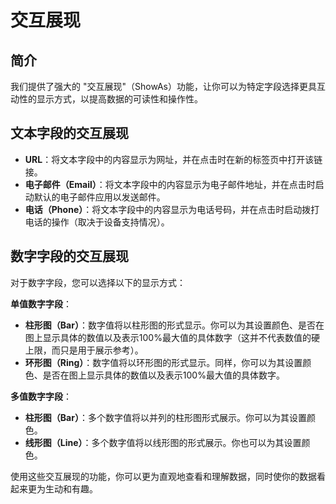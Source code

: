 # 交互展现

## 简介

我们提供了强大的 "交互展现"（ShowAs）功能，让你可以为特定字段选择更具互动性的显示方式，以提高数据的可读性和操作性。

## 文本字段的交互展现

* **URL**：将文本字段中的内容显示为网址，并在点击时在新的标签页中打开该链接。
* **电子邮件（Email）**：将文本字段中的内容显示为电子邮件地址，并在点击时启动默认的电子邮件应用以发送邮件。
* **电话（Phone）**：将文本字段中的内容显示为电话号码，并在点击时启动拨打电话的操作（取决于设备支持情况）。

## 数字字段的交互展现

对于数字字段，您可以选择以下的显示方式：

**单值数字字段**：

* **柱形图（Bar）**：数字值将以柱形图的形式显示。你可以为其设置颜色、是否在图上显示具体的数值以及表示100%最大值的具体数字（这并不代表数值的硬上限，而只是用于展示参考）。
* **环形图（Ring）**：数字值将以环形图的形式显示。同样，你可以为其设置颜色、是否在图上显示具体的数值以及表示100%最大值的具体数字。

**多值数字字段**：

* **柱形图（Bar）**：多个数字值将以并列的柱形图形式展示。你可以为其设置颜色。
* **线形图（Line）**：多个数字值将以线形图的形式展示。你也可以为其设置颜色。

使用这些交互展现的功能，你可以更为直观地查看和理解数据，同时使你的数据看起来更为生动和有趣。
